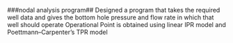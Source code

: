 ###nodal analysis program##
Designed a program that takes the required well data and gives the bottom hole pressure and flow rate in which that well should operate Operational Point is obtained using linear IPR model and Poettmann–Carpenter’s TPR model
